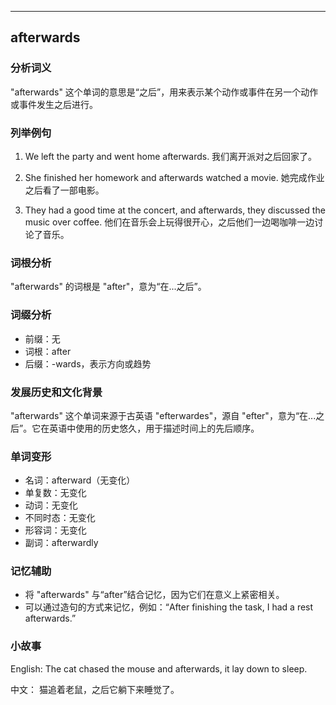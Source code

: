 
---------------
## afterwards
### 分析词义
"afterwards" 这个单词的意思是“之后”，用来表示某个动作或事件在另一个动作或事件发生之后进行。

### 列举例句
1. We left the party and went home afterwards.
   我们离开派对之后回家了。

2. She finished her homework and afterwards watched a movie.
   她完成作业之后看了一部电影。

3. They had a good time at the concert, and afterwards, they discussed the music over coffee.
   他们在音乐会上玩得很开心，之后他们一边喝咖啡一边讨论了音乐。

### 词根分析
"afterwards" 的词根是 "after"，意为“在...之后”。

### 词缀分析
- 前缀：无
- 词根：after
- 后缀：-wards，表示方向或趋势

### 发展历史和文化背景
"afterwards" 这个单词来源于古英语 "efterwardes"，源自 "efter"，意为“在...之后”。它在英语中使用的历史悠久，用于描述时间上的先后顺序。

### 单词变形
- 名词：afterward（无变化）
- 单复数：无变化
- 动词：无变化
- 不同时态：无变化
- 形容词：无变化
- 副词：afterwardly

### 记忆辅助
- 将 "afterwards" 与“after”结合记忆，因为它们在意义上紧密相关。
- 可以通过造句的方式来记忆，例如：“After finishing the task, I had a rest afterwards.”

### 小故事
English:
The cat chased the mouse and afterwards, it lay down to sleep.

中文：
猫追着老鼠，之后它躺下来睡觉了。

